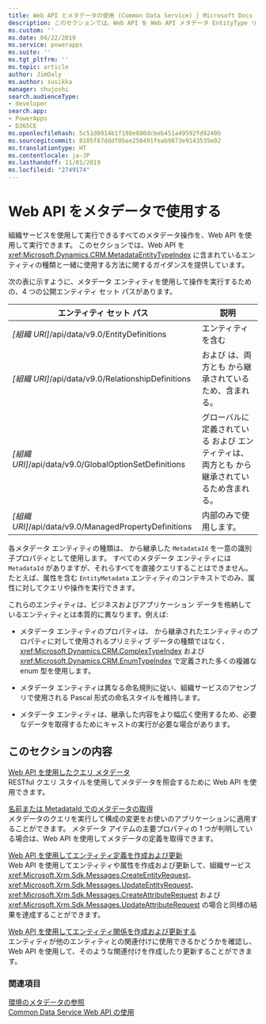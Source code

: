 ```yaml
---
title: Web API とメタデータの使用 (Common Data Service) | Microsoft Docs
description: このセクションでは、Web API を Web API メタデータ EntityType リファレンス に含まれているエンティティの種類と一緒に使用する方法に関するガイダンスを提供しています。
ms.custom: ''
ms.date: 04/22/2019
ms.service: powerapps
ms.suite: ''
ms.tgt_pltfrm: ''
ms.topic: article
author: JimDaly
ms.author: susikka
manager: shujoshi
search.audienceType:
- developer
search.app:
- PowerApps
- D365CE
ms.openlocfilehash: 5c51d0914b1f198e880dcbeb451a49592fd9240b
ms.sourcegitcommit: 8185f87dddf05ee256491feab9873e9143535e02
ms.translationtype: HT
ms.contentlocale: ja-JP
ms.lasthandoff: 11/01/2019
ms.locfileid: "2749174"
---
```

# <a name="use-the-web-api-with-metadata"></a>Web API をメタデータで使用する

組織サービスを使用して実行できるすべてのメタデータ操作を、Web API を使用して実行できます。 このセクションでは、Web API を <xref:Microsoft.Dynamics.CRM.MetadataEntityTypeIndex> に含まれているエンティティの種類と一緒に使用する方法に関するガイダンスを提供しています。  


 次の表に示すように、メタデータ エンティティを使用して操作を実行するための、4 つの公開エンティティ セット パスがあります。  
  
|エンティティ セット パス|説明|  
|---------------------|-----------------|  
|*[組織 URI]*/api/data/v9.0/EntityDefinitions|<xref href="Microsoft.Dynamics.CRM.EntityMetadata?text=EntityMetadata EntityType" /> エンティティを含む|  
|*[組織 URI]*/api/data/v9.0/RelationshipDefinitions|<xref href="Microsoft.Dynamics.CRM.ManyToManyRelationshipMetadata?text=ManyToManyRelationshipMetadata EntityType" /> および <xref href="Microsoft.Dynamics.CRM.OneToManyRelationshipMetadata?text=OneToManyRelationshipMetadata EntityType" /> は、両方とも <xref href="Microsoft.Dynamics.CRM.RelationshipMetadataBase?text=RelationshipMetadataBase EntityType" /> から継承されているため、含まれる。|  
|*[組織 URI]*/api/data/v9.0/GlobalOptionSetDefinitions|グローバルに定義されている <xref href="Microsoft.Dynamics.CRM.BooleanOptionSetMetadata?text=BooleanOptionSetMetadata EntityType" /> および <xref href="Microsoft.Dynamics.CRM.OptionSetMetadata?text=OptionSetMetadata EntityType" /> エンティティは、両方とも <xref href="Microsoft.Dynamics.CRM.OptionSetMetadata?text=OptionSetMetadata EntityType" /> から継承されているため含まれる。|  
|*[組織 URI]*/api/data/v9.0/ManagedPropertyDefinitions|内部のみで使用します。|  
  
各メタデータ エンティティの種類は、<xref href="Microsoft.Dynamics.CRM.MetadataBase?text=MetadataBase EntityType" /> から継承した `MetadataId` を一意の識別子プロパティとして使用します。 すべてのメタデータ エンティティには `MetadataId` がありますが、それらすべてを直接クエリすることはできません。 たとえば、属性を含む `EntityMetadata` エンティティのコンテキストでのみ、属性に対してクエリや操作を実行できます。  
  
これらのエンティティは、ビジネスおよびアプリケーション データを格納しているエンティティとは本質的に異なります。例えば:  
  
- メタデータ エンティティのプロパティは、 <xref href="Microsoft.Dynamics.CRM.crmbaseentity?text=crmbaseentity EntityType" /> から継承されたエンティティのプロパティに対して使用されるプリミティブ データの種類ではなく、<xref:Microsoft.Dynamics.CRM.ComplexTypeIndex> および <xref:Microsoft.Dynamics.CRM.EnumTypeIndex> で定義された多くの複雑な enum 型を使用します。  
  
- メタデータ エンティティは異なる命名規則に従い、組織サービスのアセンブリで使用される Pascal 形式の命名スタイルを維持します。  
  
- メタデータ エンティティは、継承した内容をより幅広く使用するため、必要なデータを取得するためにキャストの実行が必要な場合があります。  
  
## <a name="in-this-section"></a>このセクションの内容 

[Web API を使用したクエリ メタデータ](query-metadata-web-api.md)<br />
RESTful クエリ スタイルを使用してメタデータを照会するために Web API を使用できます。  

[名前または MetadataId でのメタデータの取得](retrieve-metadata-name-metadataid.md)<br />
メタデータのクエリを実行して構成の変更をお使いのアプリケーションに適用することができます。 メタデータ アイテムの主要プロパティの 1 つが判明している場合は、Web API を使用してメタデータの定義を取得できます。  

[Web API を使用してエンティティ定義を作成および更新](create-update-entity-definitions-using-web-api.md)<br />
Web API を使用してエンティティや属性を作成および更新して、組織サービス <xref:Microsoft.Xrm.Sdk.Messages.CreateEntityRequest>、 <xref:Microsoft.Xrm.Sdk.Messages.UpdateEntityRequest>、 <xref:Microsoft.Xrm.Sdk.Messages.CreateAttributeRequest> および <xref:Microsoft.Xrm.Sdk.Messages.UpdateAttributeRequest> の場合と同様の結果を達成することができます。  

[Web API を使用してエンティティ関係を作成および更新する](create-update-entity-relationships-using-web-api.md)<br />
エンティティが他のエンティティとの関連付けに使用できるかどうかを確認し、Web API を使用して、そのような関連付けを作成したり更新することができます。  

### <a name="see-also"></a>関連項目

[環境のメタデータの参照](../browse-your-metadata.md)<br />
[Common Data Service Web API の使用](overview.md)
